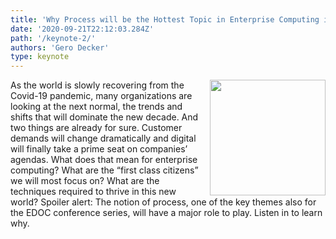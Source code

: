 ```yaml
---
title: 'Why Process will be the Hottest Topic in Enterprise Computing in the 2020ies'
date: '2020-09-21T22:12:03.284Z'
path: '/keynote-2/'
authors: 'Gero Decker'
type: keynote
---
```


<img align="right" width="185" style="margin-left:16px;" src="https://is.ieis.tue.nl/edoc20/wp-content/uploads/2020/06/image-3-300x199.png">
As the world is slowly recovering from the Covid-19 pandemic, many organizations are looking at the next normal, the trends and shifts that will dominate the new decade. And two things are already for sure. Customer demands will change dramatically and digital will finally take a prime seat on companies’ agendas. What does that mean for enterprise computing? What are the “first class citizens” we will most focus on? What are the techniques required to thrive in this new world? Spoiler alert: The notion of process, one of the key themes also for the EDOC conference series, will have a major role to play. Listen in to learn why.
